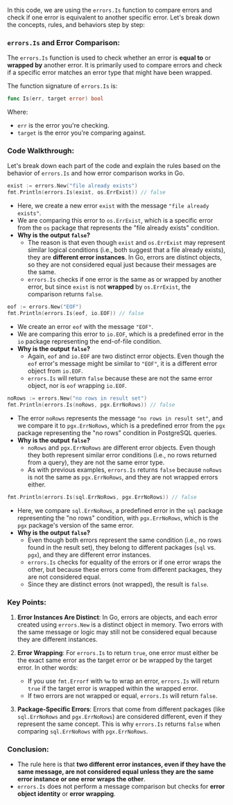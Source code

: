 In this code, we are using the `errors.Is` function to compare errors and check if one error is equivalent to another specific error. Let's break down the concepts, rules, and behaviors step by step:

### `errors.Is` and Error Comparison:
The `errors.Is` function is used to check whether an error is **equal to** or **wrapped by** another error. It is primarily used to compare errors and check if a specific error matches an error type that might have been wrapped.

The function signature of `errors.Is` is:

```go
func Is(err, target error) bool
```

Where:
- `err` is the error you're checking.
- `target` is the error you're comparing against.

### Code Walkthrough:
Let's break down each part of the code and explain the rules based on the behavior of `errors.Is` and how error comparison works in Go.

```go
exist := errors.New("file already exists")
fmt.Println(errors.Is(exist, os.ErrExist)) // false
```
- Here, we create a new error `exist` with the message `"file already exists"`.
- We are comparing this error to `os.ErrExist`, which is a specific error from the `os` package that represents the "file already exists" condition.
- **Why is the output `false`?**
  - The reason is that even though `exist` and `os.ErrExist` may represent similar logical conditions (i.e., both suggest that a file already exists), they are **different error instances**. In Go, errors are distinct objects, so they are not considered equal just because their messages are the same.
  - `errors.Is` checks if one error is the same as or wrapped by another error, but since `exist` is not **wrapped** by `os.ErrExist`, the comparison returns `false`.

```go
eof := errors.New("EOF")
fmt.Println(errors.Is(eof, io.EOF)) // false
```
- We create an error `eof` with the message `"EOF"`.
- We are comparing this error to `io.EOF`, which is a predefined error in the `io` package representing the end-of-file condition.
- **Why is the output `false`?**
  - Again, `eof` and `io.EOF` are two distinct error objects. Even though the `eof` error's message might be similar to `"EOF"`, it is a different error object from `io.EOF`.
  - `errors.Is` will return `false` because these are not the same error object, nor is `eof` wrapping `io.EOF`.

```go
noRows := errors.New("no rows in result set")
fmt.Println(errors.Is(noRows, pgx.ErrNoRows)) // false
```
- The error `noRows` represents the message `"no rows in result set"`, and we compare it to `pgx.ErrNoRows`, which is a predefined error from the `pgx` package representing the "no rows" condition in PostgreSQL queries.
- **Why is the output `false`?**
  - `noRows` and `pgx.ErrNoRows` are different error objects. Even though they both represent similar error conditions (i.e., no rows returned from a query), they are not the same error type.
  - As with previous examples, `errors.Is` returns `false` because `noRows` is not the same as `pgx.ErrNoRows`, and they are not wrapped errors either.

```go
fmt.Println(errors.Is(sql.ErrNoRows, pgx.ErrNoRows)) // false
```
- Here, we compare `sql.ErrNoRows`, a predefined error in the `sql` package representing the "no rows" condition, with `pgx.ErrNoRows`, which is the `pgx` package's version of the same error.
- **Why is the output `false`?**
  - Even though both errors represent the same condition (i.e., no rows found in the result set), they belong to different packages (`sql` vs. `pgx`), and they are different error instances.
  - `errors.Is` checks for equality of the errors or if one error wraps the other, but because these errors come from different packages, they are not considered equal.
  - Since they are distinct errors (not wrapped), the result is `false`.

### Key Points:
1. **Error Instances Are Distinct**: In Go, errors are objects, and each error created using `errors.New` is a distinct object in memory. Two errors with the same message or logic may still not be considered equal because they are different instances.

2. **Error Wrapping**: For `errors.Is` to return `true`, one error must either be the exact same error as the target error or be wrapped by the target error. In other words:
   - If you use `fmt.Errorf` with `%w` to wrap an error, `errors.Is` will return `true` if the target error is wrapped within the wrapped error.
   - If two errors are not wrapped or equal, `errors.Is` will return `false`.

3. **Package-Specific Errors**: Errors that come from different packages (like `sql.ErrNoRows` and `pgx.ErrNoRows`) are considered different, even if they represent the same concept. This is why `errors.Is` returns `false` when comparing `sql.ErrNoRows` with `pgx.ErrNoRows`.

### Conclusion:
- The rule here is that **two different error instances, even if they have the same message, are not considered equal unless they are the same error instance or one error wraps the other**.
- `errors.Is` does not perform a message comparison but checks for **error object identity** or **error wrapping**.